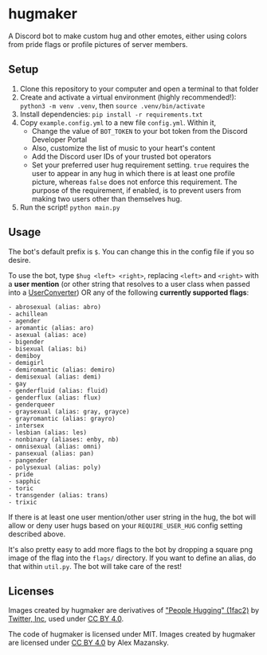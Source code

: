 # hugmaker
A Discord bot to make custom hug and other emotes, either using colors from pride flags or profile pictures of server members.

## Setup
1. Clone this repository to your computer and open a terminal to that folder
1. Create and activate a virtual environment (highly recommended!): `python3 -m venv .venv`, then `source .venv/bin/activate`
1. Install dependencies: `pip install -r requirements.txt`
1. Copy `example.config.yml` to a new file `config.yml`. Within it,
    - Change the value of `BOT_TOKEN` to your bot token from the Discord Developer Portal
    - Also, customize the list of music to your heart's content
    - Add the Discord user IDs of your trusted bot operators
    - Set your preferred user hug requirement setting. `true` requires the user to appear in any hug in which there is at least one profile picture, whereas `false` does not enforce this requirement. The purpose of the requirement, if enabled, is to prevent users from making two users other than themselves hug.
1. Run the script! `python main.py`

## Usage
The bot's default prefix is `$`. You can change this in the config file if you so desire.

To use the bot, type `$hug <left> <right>`, replacing `<left>` and `<right>` with a **user mention** (or other string that resolves to a user class when passed into a [UserConverter](https://discordpy.readthedocs.io/en/latest/ext/commands/api.html#discord.ext.commands.UserConverter)) OR any of the following **currently supported flags**:
```
- abrosexual (alias: abro)
- achillean
- agender
- aromantic (alias: aro)
- asexual (alias: ace)
- bigender
- bisexual (alias: bi)
- demiboy
- demigirl
- demiromantic (alias: demiro)
- demisexual (alias: demi)
- gay
- genderfluid (alias: fluid)
- genderflux (alias: flux)
- genderqueer
- graysexual (alias: gray, grayce)
- grayromantic (alias: grayro)
- intersex
- lesbian (alias: les)
- nonbinary (aliases: enby, nb)
- omnisexual (alias: omni)
- pansexual (alias: pan)
- pangender
- polysexual (alias: poly)
- pride
- sapphic
- toric
- transgender (alias: trans)
- trixic
```
If there is at least one user mention/other user string in the hug, the bot will allow or deny user hugs based on your `REQUIRE_USER_HUG` config setting described above.

It's also pretty easy to add more flags to the bot by dropping a square png image of the flag into the `flags/` directory. If you want to define an alias, do that within `util.py`. The bot will take care of the rest!

## Licenses
Images created by hugmaker are derivatives of ["People Hugging" (1fac2)](https://abs.twimg.com/emoji/v2/svg/1fac2.svg) by [Twitter, Inc](https://twemoji.twitter.com/), used under [CC BY 4.0](https://creativecommons.org/licenses/by/4.0/).

The code of hugmaker is licensed under MIT. Images created by hugmaker are licensed under [CC BY 4.0](https://creativecommons.org/licenses/by/4.0/) by Alex Mazansky.
